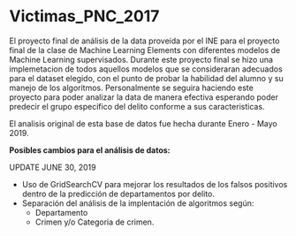 # Victimas_PNC_2017

El proyecto final de análisis de la data proveída por el INE para el proyecto final de la clase de Machine Learning Elements con diferentes modelos de Machine Learning supervisados. Durante este proyecto final se hizo una implemetacion de todos aquellos modelos que se consideraran adecuados para el dataset elegido, con el punto de probar la habilidad del alumno y su manejo de los algoritmos. Personalmente se seguira haciendo este proyecto para poder analizar la data de manera efectiva esperando poder predecir el grupo especifico del delito conforme a sus caracteristicas.

El analisis original de esta base de datos fue hecha durante Enero - Mayo 2019.


**Posibles cambios para el análisis de datos:**

UPDATE JUNE 30, 2019
* Uso de GridSearchCV para mejorar los resultados de los falsos positivos dentro de la predicción de departamentos por delito.
* Separación del análisis de la implentación de algoritmos según:
    * Departamento
    * Crimen y/o Categoria de crimen.
